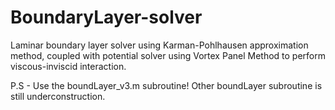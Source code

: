 # BoundaryLayer-solver
Laminar boundary layer solver using Karman-Pohlhausen approximation method, coupled with potential solver using Vortex Panel Method to perform viscous-inviscid interaction.

P.S - Use the boundLayer_v3.m subroutine! Other boundLayer subroutine is still underconstruction.
